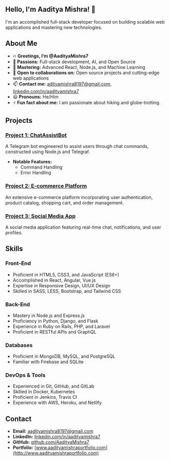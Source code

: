 

## Hello, I'm Aaditya Mishra! 👋

I'm an accomplished full-stack developer focused on building scalable web applications and mastering new technologies.

## About Me

- 🔥 **Greetings, I’m @AadityaMishra7**
- 👀 **Passions:** Full-stack development, AI, and Open Source
- 🌱 **Mastering:** Advanced React, Node.js, and Machine Learning
- 💞️ **Open to collaborations on:** Open source projects and cutting-edge web applications
- 📫 **Contact me:** adityamishra8197@gmail.com, [linkedin.com/in/aadityamishra7](https://www.linkedin.com/in/aaditya-mishra-ab0a232b8?utm_source=share&utm_campaign=share_via&utm_content=profile&utm_medium=android_app)
- 😃 **Pronouns:** He/Him
- ⚡ **Fun fact about me:** I am passionate about hiking and globe-trotting.

## Projects

### [Project 1: ChatAssistBot](https://github.com/AadityaMishra7/ChatAssistBot)
A Telegram bot engineered to assist users through chat commands, constructed using Node.js and Telegraf.

- **Notable Features:**
  - Command Handling
  - Error Handling

### [Project 2: E-commerce Platform](https://github.com/AadityaMishra7/ecommerce-platform)
An extensive e-commerce platform incorporating user authentication, product catalog, shopping cart, and order management.

### [Project 3: Social Media App](https://github.com/AadityaMishra7/social-media-app)
A social media application featuring real-time chat, notifications, and user profiles.

## Skills

### Front-End
- Proficient in HTML5, CSS3, and JavaScript (ES6+)
- Accomplished in React, Angular, Vue.js
- Expertise in Responsive Design, UI/UX Design
- Skilled in SASS, LESS, Bootstrap, and Tailwind CSS

### Back-End
- Mastery in Node.js and Express.js
- Proficiency in Python, Django, and Flask
- Experience in Ruby on Rails, PHP, and Laravel
- Proficient in RESTful APIs and GraphQL

### Databases
- Proficient in MongoDB, MySQL, and PostgreSQL
- Familiar with Firebase and SQLite

### DevOps & Tools
- Experienced in Git, GitHub, and GitLab
- Skilled in Docker, Kubernetes
- Proficient in Jenkins, Travis CI
- Experience with AWS, Heroku, and Netlify

## Contact

- **Email:** aadityamishra8197@gmail.com
- **LinkedIn:** [linkedin.com/in/aadityamishra7](https://www.linkedin.com/in/aaditya-mishra-ab0a232b8?utm_source=share&utm_campaign=share_via&utm_content=profile&utm_medium=android_app)
- **GitHub:** [github.com/AadityaMishra7](https://github.com/AadityaMishra7)
- **Portfolio:** [www.aadityamishraportfolio.com](http://www.aadityamishraportfolio.com)
```
